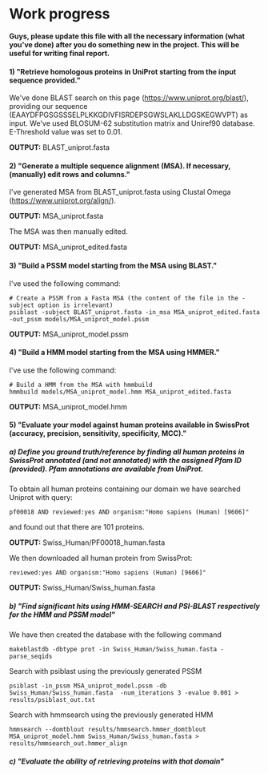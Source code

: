 # Work progress

**Guys, please update this file with all the necessary information (what you've done) after you do something new in the project. This will be useful for writing final report.**

#### 1) "Retrieve homologous proteins in UniProt starting from the input sequence provided."

We've done BLAST search on this page (https://www.uniprot.org/blast/), providing our sequence (EAAYDFPGSGSSSELPLKKGDIVFISRDEPSGWSLAKLLDGSKEGWVPT) as input. We've used BLOSUM-62 substitution matrix and Uniref90 database. E-Threshold value was set to 0.01.

**OUTPUT:** BLAST_uniprot.fasta


#### 2) "Generate a multiple sequence alignment (MSA). If necessary, (manually) edit rows and columns."

I've generated MSA from BLAST_uniprot.fasta using Clustal Omega (https://www.uniprot.org/align/).

**OUTPUT:** MSA_uniprot.fasta

The MSA was then manually edited.

**OUTPUT:** MSA_uniprot_edited.fasta


#### 3) "Build a PSSM model starting from the MSA using BLAST."

I've used the following command:

```
# Create a PSSM from a Fasta MSA (the content of the file in the -subject option is irrelevant)
psiblast -subject BLAST_uniprot.fasta -in_msa MSA_uniprot_edited.fasta -out_pssm models/MSA_uniprot_model.pssm
```

**OUTPUT:** MSA_uniprot_model.pssm


#### 4) "Build a HMM model starting from the MSA using HMMER."

I've use the following command:

```
# Build a HMM from the MSA with hmmbuild
hmmbuild models/MSA_uniprot_model.hmm MSA_uniprot_edited.fasta
```

**OUTPUT:** MSA_uniprot_model.hmm

#### 5) "Evaluate your model against human proteins available in SwissProt (accuracy, precision, sensitivity, specificity, MCC)."

##### a) Define you ground truth/reference by finding all human proteins in SwissProt annotated (and not annotated) with the assigned Pfam ID (provided). Pfam annotations are available from UniProt.

To obtain all human proteins containing our domain we have searched Uniprot with query:
```
pf00018 AND reviewed:yes AND organism:"Homo sapiens (Human) [9606]"
```
and found out that there are 101 proteins.

**OUTPUT:** Swiss_Human/PF00018_human.fasta

We then downloaded all human protein from SwissProt:
```
reviewed:yes AND organism:"Homo sapiens (Human) [9606]"
```
**OUTPUT:** Swiss_Human/Swiss_human.fasta

##### b) "Find significant hits using HMM-SEARCH and PSI-BLAST respectively for the HMM and PSSM model"

We have then created the database with the following command
```
makeblastdb -dbtype prot -in Swiss_Human/Swiss_human.fasta -parse_seqids
```

Search with psiblast using the previously generated PSSM
```
psiblast -in_pssm MSA_uniprot_model.pssm -db Swiss_Human/Swiss_human.fasta  -num_iterations 3 -evalue 0.001 > results/psiblast_out.txt
```

Search with hmmsearch using the previously generated HMM
```
hmmsearch --domtblout results/hmmsearch.hmmer_domtblout MSA_uniprot_model.hmm Swiss_Human/Swiss_human.fasta > results/hmmsearch_out.hmmer_align
```

##### c) "Evaluate the ability of retrieving proteins with that domain"

